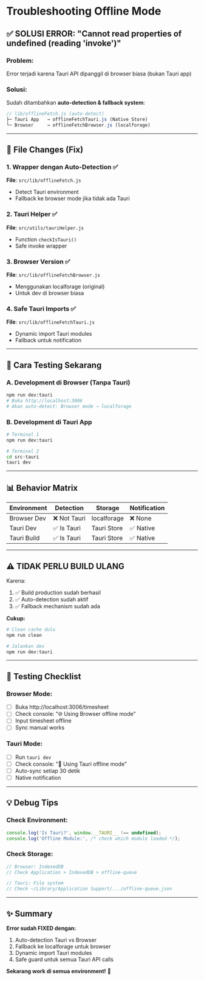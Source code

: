 # Troubleshooting Offline Mode

## ✅ SOLUSI ERROR: "Cannot read properties of undefined (reading 'invoke')"

### Problem:
Error terjadi karena Tauri API dipanggil di browser biasa (bukan Tauri app)

### Solusi:
Sudah ditambahkan **auto-detection & fallback system**:

```javascript
// lib/offlineFetch.js (auto-detect)
├─ Tauri App   → offlineFetchTauri.js (Native Store)
└─ Browser     → offlineFetchBrowser.js (localforage)
```

---

## 🔧 File Changes (Fix)

### 1. **Wrapper dengan Auto-Detection** ✅
**File**: `src/lib/offlineFetch.js`
- Detect Tauri environment
- Fallback ke browser mode jika tidak ada Tauri

### 2. **Tauri Helper** ✅
**File**: `src/utils/tauriHelper.js`
- Function `checkIsTauri()`
- Safe invoke wrapper

### 3. **Browser Version** ✅
**File**: `src/lib/offlineFetchBrowser.js`
- Menggunakan localforage (original)
- Untuk dev di browser biasa

### 4. **Safe Tauri Imports** ✅
**File**: `src/lib/offlineFetchTauri.js`
- Dynamic import Tauri modules
- Fallback untuk notification

---

## 🚀 Cara Testing Sekarang

### A. **Development di Browser** (Tanpa Tauri)
```bash
npm run dev:tauri
# Buka http://localhost:3006
# Akan auto-detect: Browser mode → localforage
```

### B. **Development di Tauri App**
```bash
# Terminal 1
npm run dev:tauri

# Terminal 2
cd src-tauri
tauri dev
```

---

## 📊 Behavior Matrix

| Environment | Detection | Storage | Notification |
|-------------|-----------|---------|--------------|
| Browser Dev | ❌ Not Tauri | localforage | ❌ None |
| Tauri Dev | ✅ Is Tauri | Tauri Store | ✅ Native |
| Tauri Build | ✅ Is Tauri | Tauri Store | ✅ Native |

---

## ⚠️ TIDAK PERLU BUILD ULANG

Karena:
1. ✅ Build production sudah berhasil
2. ✅ Auto-detection sudah aktif
3. ✅ Fallback mechanism sudah ada

**Cukup:**
```bash
# Clean cache dulu
npm run clean

# Jalankan dev
npm run dev:tauri
```

---

## 🧪 Testing Checklist

### Browser Mode:
- [ ] Buka http://localhost:3006/timesheet
- [ ] Check console: "🌐 Using Browser offline mode"
- [ ] Input timesheet offline
- [ ] Sync manual works

### Tauri Mode:
- [ ] Run `tauri dev`
- [ ] Check console: "🚀 Using Tauri offline mode"
- [ ] Auto-sync setiap 30 detik
- [ ] Native notification

---

## 💡 Debug Tips

### Check Environment:
```javascript
console.log('Is Tauri?', window.__TAURI__ !== undefined);
console.log('Offline Module:', /* check which module loaded */);
```

### Check Storage:
```javascript
// Browser: IndexedDB
// Check Application > IndexedDB > offline-queue

// Tauri: File system
// Check ~/Library/Application Support/.../offline-queue.json
```

---

## ✨ Summary

**Error sudah FIXED dengan:**
1. Auto-detection Tauri vs Browser
2. Fallback ke localforage untuk browser
3. Dynamic import Tauri modules
4. Safe guard untuk semua Tauri API calls

**Sekarang work di semua environment!** 🎉
